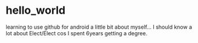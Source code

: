# hello_world
learning to use github for android
a little bit about myself... I should know a lot about Elect/Elect cos I spent 6years getting a degree.
